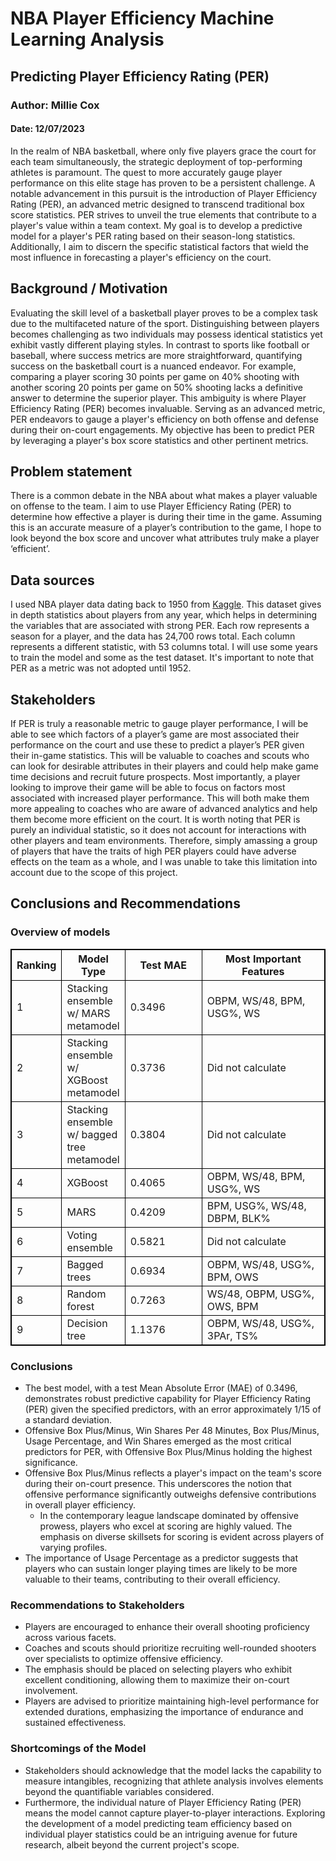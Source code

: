 # NBA Player Efficiency Machine Learning Analysis
## Predicting Player Efficiency Rating (PER)
### Author: Millie Cox
#### Date: 12/07/2023

In the realm of NBA basketball, where only five players grace the court for each team simultaneously, the strategic deployment of top-performing athletes is paramount. The quest to more accurately gauge player performance on this elite stage has proven to be a persistent challenge. A notable advancement in this pursuit is the introduction of Player Efficiency Rating (PER), an advanced metric designed to transcend traditional box score statistics. PER strives to unveil the true elements that contribute to a player's value within a team context. My goal is to develop a predictive model for a player's PER rating based on their season-long statistics. Additionally, I aim to discern the specific statistical factors that wield the most influence in forecasting a player's efficiency on the court.

## Background / Motivation

Evaluating the skill level of a basketball player proves to be a complex task due to the multifaceted nature of the sport. Distinguishing between players becomes challenging as two individuals may possess identical statistics yet exhibit vastly different playing styles. In contrast to sports like football or baseball, where success metrics are more straightforward, quantifying success on the basketball court is a nuanced endeavor. For example, comparing a player scoring 30 points per game on 40% shooting with another scoring 20 points per game on 50% shooting lacks a definitive answer to determine the superior player. This ambiguity is where Player Efficiency Rating (PER) becomes invaluable. Serving as an advanced metric, PER endeavors to gauge a player's efficiency on both offense and defense during their on-court engagements. My objective has been to predict PER by leveraging a player's box score statistics and other pertinent metrics.

## Problem statement 

There is a common debate in the NBA about what makes a player valuable on offense to the team. I aim to use Player Efficiency Rating (PER) to determine how effective a player is during their time in the game. Assuming this is an accurate measure of a player’s contribution to the game, I hope to look beyond the box score and uncover what attributes truly make a player ‘efficient’.

## Data sources

I used NBA player data dating back to 1950 from [Kaggle](https://www.kaggle.com/code/piyush1912/nba-top-players-deep-learning/input?select=Seasons_Stats.csv). This dataset gives in depth statistics about players from any year, which helps in determining the variables that are associated with strong PER. Each row represents a season for a player, and the data has 24,700 rows total. Each column represents a different statistic, with 53 columns total. I will use some years to train the model and some as the test dataset. It's important to note that PER as a metric was not adopted until 1952.

## Stakeholders

If PER is truly a reasonable metric to gauge player performance, I will be able to see which factors of a player’s game are most associated their performance on the court and use these to predict a player’s PER given their in-game statistics. This will be valuable to coaches and scouts who can look for desirable attributes in their players and could help make game time decisions and recruit future prospects. Most importantly, a player looking to improve their game will be able to focus on factors most associated with increased player performance. This will both make them more appealing to coaches who are aware of advanced analytics and help them become more efficient on the court. It is worth noting that PER is purely an individual statistic, so it does not account for interactions with other players and team environments. Therefore, simply amassing a group of players that have the traits of high PER players could have adverse effects on the team as a whole, and I was unable to take this limitation into account due to the scope of this project.

## Conclusions and Recommendations

### Overview of models
<html>
<style>
table, td, th {
  border: 1px solid black;
}

table {
  border-collapse: collapse;
  width: 100%;
}

th {
  text-align: left;
}
    

</style>
<body>


<table style="width:100%">
     <colgroup>
       <col span="1" style="width: 15%;">
       <col span="1" style="width: 20%;">
       <col span="1" style="width: 25%;">
       <col span="1" style="width: 40%;">
    </colgroup>
  <tr>
    <th>Ranking</th>
    <th>Model Type</th>
    <th>Test MAE</th>    
    <th>Most Important Features</th>
  </tr>
  <tr>
    <td>1</td>
    <td>Stacking ensemble w/ MARS metamodel</td>
    <td>0.3496</td>    
    <td>OBPM, WS/48, BPM, USG%, WS</td>
  </tr>
  <tr>
    <td>2</td>
    <td>Stacking ensemble w/ XGBoost metamodel</td>
    <td>0.3736</td>    
    <td>Did not calculate</td>
  </tr>
  <tr>
    <td>3</td>
    <td>Stacking ensemble w/ bagged tree metamodel</td>
    <td>0.3804</td>    
    <td>Did not calculate</td>
  </tr>
  <tr>
    <td>4</td>
    <td>XGBoost</td>
    <td>0.4065</td>    
    <td>OBPM, WS/48, BPM, USG%, WS</td> 
  </tr>
  <tr>
    <td>5</td>
    <td>MARS</td>
    <td>0.4209</td>    
    <td>BPM, USG%, WS/48, DBPM, BLK%</td> 
  </tr>
  <tr>
    <td>6</td>
    <td>Voting ensemble</td>
    <td>0.5821</td>    
    <td>Did not calculate</td> 
  </tr>
  <tr>
    <td>7</td>
    <td>Bagged trees</td>
    <td>0.6934</td>    
    <td>OBPM, WS/48, USG%, BPM, OWS</td> 
  </tr>
  <tr>
    <td>8</td>
    <td>Random forest</td>
    <td>0.7263</td>    
    <td>WS/48, OBPM, USG%, OWS, BPM</td> 
  </tr>
  <tr>
    <td>9</td>
    <td>Decision tree</td>
    <td>1.1376</td>    
    <td>OBPM, WS/48, USG%, 3PAr, TS%</td> 
  </tr>
</table>

### Conclusions

- The best model, with a test Mean Absolute Error (MAE) of 0.3496, demonstrates robust predictive capability for Player Efficiency Rating (PER) given the specified predictors, with an error approximately 1/15 of a standard deviation.
- Offensive Box Plus/Minus, Win Shares Per 48 Minutes, Box Plus/Minus, Usage Percentage, and Win Shares emerged as the most critical predictors for PER, with Offensive Box Plus/Minus holding the highest significance.
- Offensive Box Plus/Minus reflects a player's impact on the team's score during their on-court presence. This underscores the notion that offensive performance significantly outweighs defensive contributions in overall player efficiency.
  - In the contemporary league landscape dominated by offensive prowess, players who excel at scoring are highly valued. The emphasis on diverse skillsets for scoring is evident across players of varying profiles.
- The importance of Usage Percentage as a predictor suggests that players who can sustain longer playing times are likely to be more valuable to their teams, contributing to their overall efficiency.

### Recommendations to Stakeholders

- Players are encouraged to enhance their overall shooting proficiency across various facets.
- Coaches and scouts should prioritize recruiting well-rounded shooters over specialists to optimize offensive efficiency.
- The emphasis should be placed on selecting players who exhibit excellent conditioning, allowing them to maximize their on-court involvement.
- Players are advised to prioritize maintaining high-level performance for extended durations, emphasizing the importance of endurance and sustained effectiveness.

### Shortcomings of the Model

- Stakeholders should acknowledge that the model lacks the capability to measure intangibles, recognizing that athlete analysis involves elements beyond the quantifiable variables considered.
- Furthermore, the individual nature of Player Efficiency Rating (PER) means the model cannot capture player-to-player interactions. Exploring the development of a model predicting team efficiency based on individual player statistics could be an intriguing avenue for future research, albeit beyond the current project's scope.